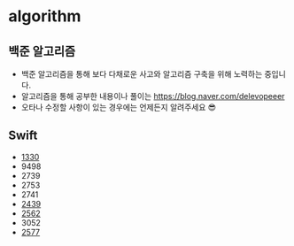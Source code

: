 # algorithm
## 백준 알고리즘
* 백준 알고리즘을 통해 보다 다채로운 사고와 알고리즘 구축을 위해 노력하는 중입니다.
* 알고리즘을 통해 공부한 내용이나 풀이는 https://blog.naver.com/delevopeeer
* 오타나 수정할 사항이 있는 경우에는 언제든지 알려주세요 😎

## Swift
- [1330](https://blog.naver.com/delevopeeer/222128040282)
- 9498
- 2739
- 2753
- 2741
- [2439](https://blog.naver.com/delevopeeer/222151495363)
- [2562](https://blog.naver.com/delevopeeer/222153134565)
- 3052
- [2577](https://blog.naver.com/delevopeeer/222160491835)
